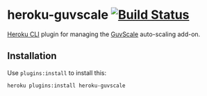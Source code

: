 heroku-guvscale [![Build Status](https://travis-ci.org/flowhub/heroku-guvscale.svg?branch=master)](https://travis-ci.org/flowhub/heroku-guvscale)
===============

[Heroku CLI](https://devcenter.heroku.com/articles/heroku-cli) plugin for managing the [GuvScale](https://elements.heroku.com/addons/guvscale) auto-scaling add-on.

## Installation

Use `plugins:install` to install this:

```
heroku plugins:install heroku-guvscale
```
